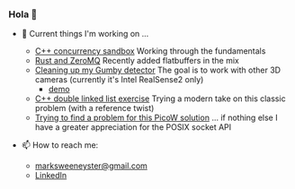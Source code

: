 ### Hola 👋
- 🔭 Current things I'm working on ...
  - [C++ concurrency sandbox](https://github.com/marksweeneyster/cpp_concurrency_box) Working through the fundamentals
  - [Rust and ZeroMQ](https://github.com/marksweeneyster/rust_zeromq_box) Recently added flatbuffers in the mix
  - [Cleaning up my Gumby detector](https://github.com/marksweeneyster/gumby_yolo) The goal is to work with other 3D cameras (currently it's Intel RealSense2 only)
    - [demo](https://vimeo.com/952154181?share=copy) 
  - [C++ double linked list exercise](https://github.com/marksweeneyster/yall) Trying a modern take on this classic problem (with a reference twist)
  - [Trying to find a problem for this PicoW solution](https://gist.github.com/marksweeneyster/7262172e193d273b011a20d64051237f) ... if nothing else I have a greater appreciation for the POSIX socket API
 
- 📫 How to reach me: 
  - marksweeneyster@gmail.com
  - [LinkedIn](https://www.linkedin.com/in/markcsweeney)     
<!--
**marksweeneyster/marksweeneyster** is a ✨ _special_ ✨ repository because its `README.md` (this file) appears on your GitHub profile.

Here are some ideas to get you started:

- 🔭 I’m currently working on ...
- 🌱 I’m currently learning ...
- 👯 I’m looking to collaborate on ...
- 🤔 I’m looking for help with ...
- 💬 Ask me about ...
- 📫 How to reach me: ...
- 😄 Pronouns: ...
- ⚡ Fun fact: ...
-->
